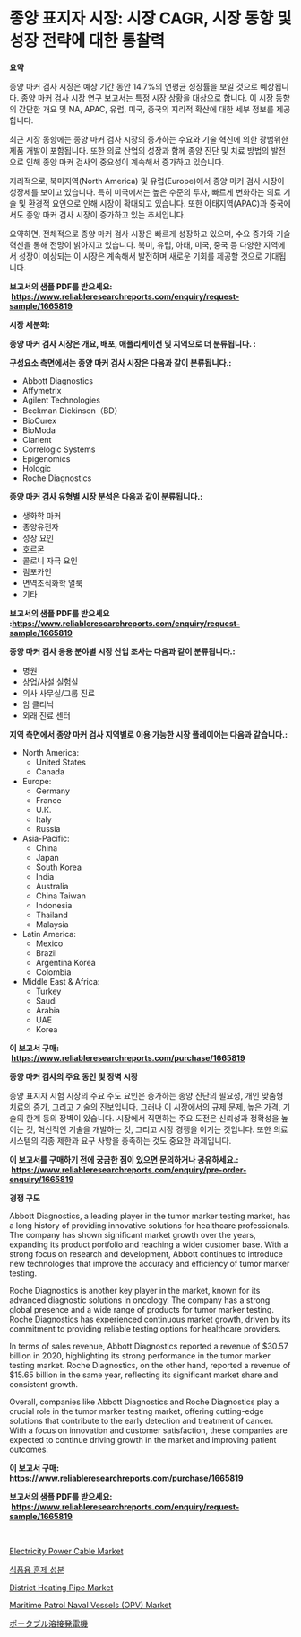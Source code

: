<p><h1>종양 표지자 시장: 시장 CAGR, 시장 동향 및 성장 전략에 대한 통찰력</h1></p><p><strong>요약</strong></p>
<p><p>종양 마커 검사 시장은 예상 기간 동안 14.7%의 연평균 성장률을 보일 것으로 예상됩니다. 종양 마커 검사 시장 연구 보고서는 특정 시장 상황을 대상으로 합니다. 이 시장 동향의 간단한 개요 및 NA, APAC, 유럽, 미국, 중국의 지리적 확산에 대한 세부 정보를 제공합니다.</p><p>최근 시장 동향에는 종양 마커 검사 시장의 증가하는 수요와 기술 혁신에 의한 광범위한 제품 개발이 포함됩니다. 또한 의료 산업의 성장과 함께 종양 진단 및 치료 방법의 발전으로 인해 종양 마커 검사의 중요성이 계속해서 증가하고 있습니다.</p><p>지리적으로, 북미지역(North America) 및 유럽(Europe)에서 종양 마커 검사 시장이 성장세를 보이고 있습니다. 특히 미국에서는 높은 수준의 투자, 빠르게 변화하는 의료 기술 및 환경적 요인으로 인해 시장이 확대되고 있습니다. 또한 아태지역(APAC)과 중국에서도 종양 마커 검사 시장이 증가하고 있는 추세입니다.</p><p>요약하면, 전체적으로 종양 마커 검사 시장은 빠르게 성장하고 있으며, 수요 증가와 기술 혁신을 통해 전망이 밝아지고 있습니다. 북미, 유럽, 아태, 미국, 중국 등 다양한 지역에서 성장이 예상되는 이 시장은 계속해서 발전하며 새로운 기회를 제공할 것으로 기대됩니다.</p></p>
<p><strong>보고서의 샘플 PDF를 받으세요: &nbsp;<a href="https://www.reliableresearchreports.com/enquiry/request-sample/1665819">https://www.reliableresearchreports.com/enquiry/request-sample/1665819</a></strong></p>
<p><strong>시장 세분화:</strong></p>
<p><strong> 종양 마커 검사 시장은 개요, 배포, 애플리케이션 및 지역으로 더 분류됩니다. :</strong></p>
<p><strong>구성요소 측면에서는 종양 마커 검사 시장은 다음과 같이 분류됩니다.:</strong></p>
<p><ul><li>Abbott Diagnostics</li><li>Affymetrix</li><li>Agilent Technologies</li><li>Beckman Dickinson（BD）</li><li>BioCurex</li><li>BioModa</li><li>Clarient</li><li>Correlogic Systems</li><li>Epigenomics</li><li>Hologic</li><li>Roche Diagnostics</li></ul></p>
<p><strong> 종양 마커 검사 유형별 시장 분석은 다음과 같이 분류됩니다.:</strong></p>
<p><ul><li>생화학 마커</li><li>종양유전자</li><li>성장 요인</li><li>호르몬</li><li>콜로니 자극 요인</li><li>림포카인</li><li>면역조직화학 얼룩</li><li>기타</li></ul></p>
<p><strong>보고서의 샘플 PDF를 받으세요 :<a href="https://www.reliableresearchreports.com/enquiry/request-sample/1665819">https://www.reliableresearchreports.com/enquiry/request-sample/1665819</a></strong></p>
<p><strong> 종양 마커 검사 응용 분야별 시장 산업 조사는 다음과 같이 분류됩니다.:</strong></p>
<p><ul><li>병원</li><li>상업/사설 실험실</li><li>의사 사무실/그룹 진료</li><li>암 클리닉</li><li>외래 진료 센터</li></ul></p>
<p><strong>지역 측면에서 종양 마커 검사 지역별로 이용 가능한 시장 플레이어는 다음과 같습니다.:</strong></p>
<p><ul>
    <li>
        North America:
        <ul>
            <li>United States</li>
            <li>Canada</li>
        </ul>
    </li>
    <li>
        Europe:
        <ul>
            <li>Germany</li>
            <li>France</li>
            <li>U.K.</li>
            <li>Italy</li>
            <li>Russia</li>
        </ul>
    </li>
    <li>
        Asia-Pacific:
        <ul>
            <li>China</li>
            <li>Japan</li>
            <li>South Korea</li>
            <li>India</li>
            <li>Australia</li>
            <li>China Taiwan</li>
            <li>Indonesia</li>
            <li>Thailand</li>
            <li>Malaysia</li>
        </ul>
    </li>
    <li>
        Latin America:
        <ul>
            <li>Mexico</li>
            <li>Brazil</li>
            <li>Argentina Korea</li>
            <li>Colombia</li>
        </ul>
    </li>
    <li>
        Middle East & Africa:
        <ul>
            <li>Turkey</li>
            <li>Saudi</li>
            <li>Arabia</li>
            <li>UAE</li>
            <li>Korea</li>
        </ul>
    </li>
    </ul></p>
<p><strong>이 보고서 구매: &nbsp;<a href="https://www.reliableresearchreports.com/purchase/1665819">https://www.reliableresearchreports.com/purchase/1665819</a></strong></p>
<p><strong>종양 마커 검사의 주요 동인 및 장벽 시장</strong></p>
<p><p>종양 표지자 시험 시장의 주요 주도 요인은 증가하는 종양 진단의 필요성, 개인 맞춤형 치료의 증가, 그리고 기술의 진보입니다. 그러나 이 시장에서의 규제 문제, 높은 가격, 기술의 한계 등의 장벽이 있습니다. 시장에서 직면하는 주요 도전은 신뢰성과 정확성을 높이는 것, 혁신적인 기술을 개발하는 것, 그리고 시장 경쟁을 이기는 것입니다. 또한 의료 시스템의 각종 제한과 요구 사항을 충족하는 것도 중요한 과제입니다.</p></p>
<p><strong>이 보고서를 구매하기 전에 궁금한 점이 있으면 문의하거나 공유하세요.: &nbsp;<a href="https://www.reliableresearchreports.com/enquiry/pre-order-enquiry/1665819">https://www.reliableresearchreports.com/enquiry/pre-order-enquiry/1665819</a></strong></p>
<p><strong>경쟁 구도</strong></p>
<p><p>Abbott Diagnostics, a leading player in the tumor marker testing market, has a long history of providing innovative solutions for healthcare professionals. The company has shown significant market growth over the years, expanding its product portfolio and reaching a wider customer base. With a strong focus on research and development, Abbott continues to introduce new technologies that improve the accuracy and efficiency of tumor marker testing.</p><p>Roche Diagnostics is another key player in the market, known for its advanced diagnostic solutions in oncology. The company has a strong global presence and a wide range of products for tumor marker testing. Roche Diagnostics has experienced continuous market growth, driven by its commitment to providing reliable testing options for healthcare providers.</p><p>In terms of sales revenue, Abbott Diagnostics reported a revenue of $30.57 billion in 2020, highlighting its strong performance in the tumor marker testing market. Roche Diagnostics, on the other hand, reported a revenue of $15.65 billion in the same year, reflecting its significant market share and consistent growth.</p><p>Overall, companies like Abbott Diagnostics and Roche Diagnostics play a crucial role in the tumor marker testing market, offering cutting-edge solutions that contribute to the early detection and treatment of cancer. With a focus on innovation and customer satisfaction, these companies are expected to continue driving growth in the market and improving patient outcomes.</p></p>
<p><strong>이 보고서 구매: &nbsp; <a href="https://www.reliableresearchreports.com/purchase/1665819">https://www.reliableresearchreports.com/purchase/1665819</a></strong></p>
<p><strong>보고서의 샘플 PDF를 받으세요: &nbsp;<a href="https://www.reliableresearchreports.com/enquiry/request-sample/1665819">https://www.reliableresearchreports.com/enquiry/request-sample/1665819</a></strong><strong></strong></p>
<p>&nbsp;</p>
<p><p><a href="https://github.com/angelajermaine/Market-Research-Report-List-2/blob/main/electricity-power-cable-market.md">Electricity Power Cable Market</a></p><p><a href="https://github.com/Penelolack456456/Market-Research-Report-List-1/blob/main/214845914963.md">식품용 훈제 성분</a></p><p><a href="https://github.com/provorikovar/Market-Research-Report-List-3/blob/main/district-heating-pipe-market.md">District Heating Pipe Market</a></p><p><a href="https://issuu.com/reportprime-2/docs/maritime-patrol-naval-vessels-opv-market-size-2030">Maritime Patrol Naval Vessels (OPV) Market</a></p><p><a href="https://medium.com/@emmittkutch2023/%E6%90%BA%E5%B8%AF%E7%94%A8%E6%BA%B6%E6%8E%A5%E7%99%BA%E9%9B%BB%E6%A9%9F%E5%B8%82%E5%A0%B4%E3%81%AF-%E5%B8%82%E5%A0%B4%E3%82%B7%E3%82%A7%E3%82%A2-%E5%B8%82%E5%A0%B4%E3%83%88%E3%83%AC%E3%83%B3%E3%83%89-%E5%B8%82%E5%A0%B4%E6%88%90%E9%95%B7%E3%81%AB%E9%96%A2%E3%81%99%E3%82%8B%E6%83%85%E5%A0%B1%E3%82%92%E6%8F%90%E4%BE%9B%E3%81%97%E3%81%BE%E3%81%99-7a9ca3972287">ポータブル溶接発電機</a></p></p>